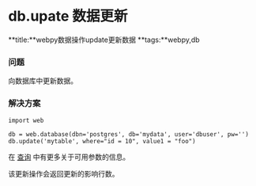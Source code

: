 # db.upate 数据更新
**title:**webpy数据操作update更新数据
**tags:**webpy,db


### 问题

向数据库中更新数据。

### 解决方案

    import web
    
    db = web.database(dbn='postgres', db='mydata', user='dbuser', pw='')
    db.update('mytable', where="id = 10", value1 = "foo")

在 [查询](/cookbook/select/zh-cn) 中有更多关于可用参数的信息。


该更新操作会返回更新的影响行数。
